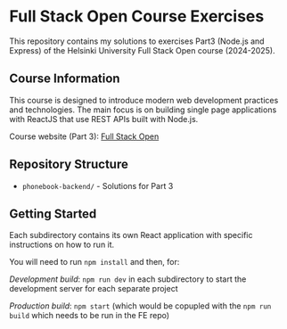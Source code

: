 # Full Stack Open Course Exercises

This repository contains my solutions to exercises Part3 (Node.js and Express) of the Helsinki University Full Stack Open course (2024-2025).

## Course Information

This course is designed to introduce modern web development practices and technologies. The main focus is on building single page applications with ReactJS that use REST APIs built with Node.js.

Course website (Part 3): [Full Stack Open](https://fullstackopen.com/en/part3)

## Repository Structure

- `phonebook-backend/` - Solutions for Part 3

## Getting Started

Each subdirectory contains its own React application with specific instructions on how to run it.

You will need to run `npm install` and then, for:

_Development build_: `npm run dev` in each subdirectory to start the development server for each separate project

_Production build_: `npm start` (which would be copupled with the `npm run build` which needs to be run in the FE repo)
